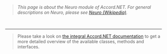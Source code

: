 > _This page is about the Neuro module of Accord.NET. For general descriptions on Neuro, please see [Neuro (Wikipedia)](http://en.wikipedia.org/wiki/Neuro)._

<br />

---


> Please take a look on [the integral Accord.NET documentation](http://accord.googlecode.com/svn/docs/Index.html) to get a more detailed overview of the available classes, methods and interfaces.